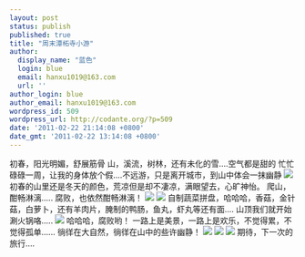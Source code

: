 ```yaml
---
layout: post
status: publish
published: true
title: "周末潭柘寺小游"
author:
  display_name: "蓝色"
  login: blue
  email: hanxu1019@163.com
  url: ''
author_login: blue
author_email: hanxu1019@163.com
wordpress_id: 509
wordpress_url: http://codante.org/?p=509
date: '2011-02-22 21:14:08 +0800'
date_gmt: '2011-02-22 13:14:08 +0800'
---
```


初春，阳光明媚，舒展筋骨
山，溪流，树林，还有未化的雪....空气都是甜的
忙忙碌碌一周，让我的身体放个假....不远游，只是离开城市，到山中体会一抹幽静
[![][0]][0]
初春的山里还是冬天的颜色，荒凉但是却不凄凉，满眼望去，心旷神怡。
爬山，酣畅淋漓.....
腐败，也依然酣畅淋漓！
[![][1]][1][][2]
[![][2]][2]
自制蔬菜拼盘，哈哈哈，香菇，金针菇，白萝卜，还有羊肉片，腌制的鸭肠，鱼丸，虾丸等还有面....
山顶我们就开始涮火锅咯.....
[![][3]][3]
哈哈哈，腐败哟！
一路上是美景，一路上是欢乐，不觉得累，不觉得孤单......
徜徉在大自然，徜徉在山中的些许幽静！
[![][4]][4][][5]
[![][5]][5]
[![][6]][6]
期待，下一次的旅行....

  
[0]: http://codante.org/wp-content/uploads/2011/02/QQ截图未命名7.png
[1]: http://codante.org/wp-content/uploads/2011/02/QQ截图未命名6.png
[2]: http://codante.org/wp-content/uploads/2011/02/QQ截图未命名2.png
[3]: http://codante.org/wp-content/uploads/2011/02/QQ截图未命名1.png
[4]: http://codante.org/wp-content/uploads/2011/02/QQ截图未命名3.png
[5]: http://codante.org/wp-content/uploads/2011/02/QQ截图未命名4.png
[6]: http://codante.org/wp-content/uploads/2011/02/QQ截图未命名5.png
[0]: http://codante.org/wp-content/uploads/2011/02/QQ截图未命名7.png "山，荒凉而不凄凉"
[1]: http://codante.org/wp-content/uploads/2011/02/QQ截图未命名6.png "自制蔬菜拼盘"
[2]: http://codante.org/wp-content/uploads/2011/02/QQ截图未命名2.png "肉"
[3]: http://codante.org/wp-content/uploads/2011/02/QQ截图未命名1.png "火锅"
[4]: http://codante.org/wp-content/uploads/2011/02/QQ截图未命名3.png "QQ截图未命名3"
[5]: http://codante.org/wp-content/uploads/2011/02/QQ截图未命名4.png "QQ截图未命名4"
[6]: http://codante.org/wp-content/uploads/2011/02/QQ截图未命名5.png "QQ截图未命名5"